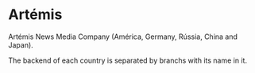 # Artémis
Artémis News Media Company (América, Germany, Rússia, China and Japan).

The backend of each country is separated by branchs with its name in it.

